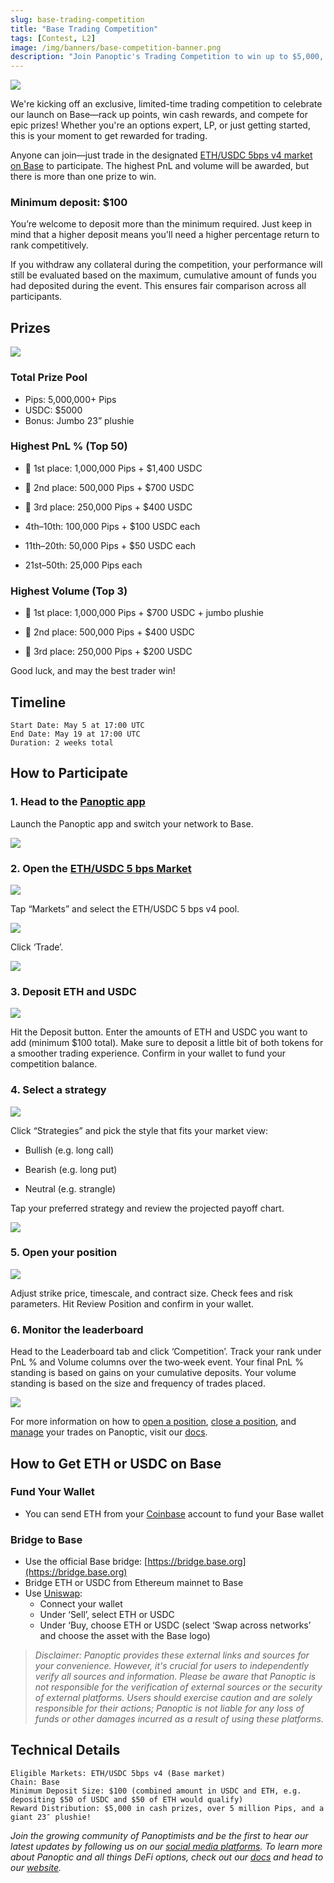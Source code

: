 ```yaml
---
slug: base-trading-competition
title: "Base Trading Competition"
tags: [Contest, L2]
image: /img/banners/base-competition-banner.png
description: "Join Panoptic's Trading Competition to win up to $5,000, a jumbo plushie, and over 5M Pips—trade now on Base!"
---
```



![](./base-competition-banner.png)
  

We're kicking off an exclusive, limited-time trading competition to celebrate our launch on Base—rack up points, win cash rewards, and compete for epic prizes! Whether you're an options expert, LP, or just getting started, this is your moment to get rewarded for trading.


Anyone can join—just trade in the designated [ETH/USDC 5bps v4 market on Base](https://app.panoptic.xyz/markets/base/0x36a3088b94f73853a3964a0352b47605c6354f27) to participate. The highest PnL and volume will be awarded, but there is more than one prize to win.

### Minimum deposit: $100
You’re welcome to deposit more than the minimum required. Just keep in mind that a higher deposit means you'll need a higher percentage return to rank competitively.


  

If you withdraw any collateral during the competition, your performance will still be evaluated based on the maximum, cumulative amount of funds you had deposited during the event. This ensures fair comparison across all participants.

## Prizes

![](./1.png)

### Total Prize Pool

-   Pips: 5,000,000+ Pips
-   USDC: $5000
-   Bonus: Jumbo 23” plushie
    

### Highest PnL % (Top 50)

-   🥇 1st place: 1,000,000 Pips + $1,400 USDC
    
-   🥈 2nd place: 500,000 Pips + $700 USDC
    
-   🥉 3rd place: 250,000 Pips + $400 USDC
    
-   4th–10th: 100,000 Pips + $100 USDC each
    
-   11th–20th: 50,000 Pips + $50 USDC each
    
-   21st–50th: 25,000 Pips each  
      
    

### Highest Volume (Top 3)

-   🥇 1st place: 1,000,000 Pips + $700 USDC + jumbo plushie
    
-   🥈 2nd place: 500,000 Pips + $400 USDC
    
-   🥉 3rd place: 250,000 Pips + $200 USDC
    

Good luck, and may the best trader win!

## Timeline

    Start Date: May 5 at 17:00 UTC
    End Date: May 19 at 17:00 UTC
    Duration: 2 weeks total

## How to Participate

### 1. Head to the [Panoptic app](https://app.panoptic.xyz/)

  

Launch the Panoptic app and switch your network to Base.

![](./2.png)

  

### 2. Open the [ETH/USDC 5 bps Market](https://app.panoptic.xyz/markets/base/0x36a3088b94f73853a3964a0352b47605c6354f27)

![](./3.png)

  

Tap “Markets” and select the ETH/USDC 5 bps v4 pool.

![](./4.png)
  

Click ‘Trade’.

  

![](./5.png)
  

### 3. Deposit ETH and USDC

![](./6.png)

Hit the Deposit button. Enter the amounts of ETH and USDC you want to add (minimum $100 total). Make sure to deposit a little bit of both tokens for a smoother trading experience. Confirm in your wallet to fund your competition balance.

  

### 4. Select a strategy

![](./7.png)

Click “Strategies” and pick the style that fits your market view:

-   Bullish (e.g. long call)
    
-   Bearish (e.g. long put)
    
-   Neutral (e.g. strangle)
    

Tap your preferred strategy and review the projected payoff chart.

![](./8.gif)

  

### 5. Open your position

  

![](./9.png)


Adjust strike price, timescale, and contract size. Check fees and risk parameters. Hit Review Position and confirm in your wallet.

  

### 6. Monitor the leaderboard

  

Head to the Leaderboard tab and click ‘Competition’. Track your rank under PnL % and Volume columns over the two‑week event. Your final PnL % standing is based on gains on your cumulative deposits. Your volume standing is based on the size and frequency of trades placed.

  

![](./10.png)

For more information on how to [open a position](https://panoptic.xyz/docs/product/opening-a-position), [close a position](https://panoptic.xyz/docs/product/closing-a-position), and [manage](https://panoptic.xyz/docs/product/position-management) your trades on Panoptic, visit our [docs](https://panoptic.xyz/docs/intro).

## How to Get ETH or USDC on Base

### Fund Your Wallet

-   You can send ETH from your [Coinbase](https://exchange.coinbase.com/assets) account to fund your Base wallet
    

### Bridge to Base

-   Use the official Base bridge: [https://bridge.base.org](https://bridge.base.org)
-   Bridge ETH or USDC from Ethereum mainnet to Base
-   Use [Uniswap](https://app.uniswap.org/):
    -   Connect your wallet 
    -   Under ‘Sell’, select ETH or USDC
    -   Under ‘Buy, choose ETH or USDC (select ‘Swap across networks’ and choose the asset with the Base logo)
    

>_Disclaimer: Panoptic provides these external links and sources for your convenience. However, it's crucial for users to independently verify all sources and information. Please be aware that Panoptic is not responsible for the verification of external sources or the security of external platforms. Users should exercise caution and are solely responsible for their actions; Panoptic is not liable for any loss of funds or other damages incurred as a result of using these platforms._

## Technical Details

    Eligible Markets: ETH/USDC 5bps v4 (Base market)
    Chain: Base
    Minimum Deposit Size: $100 (combined amount in USDC and ETH, e.g. depositing $50 of USDC and $50 of ETH would qualify)
    Reward Distribution: $5,000 in cash prizes, over 5 million Pips, and a giant 23″ plushie!

  
_Join the growing community of Panoptimists and be the first to hear our latest updates by following us on our [social media platforms](https://links.panoptic.xyz/all). To learn more about Panoptic and all things DeFi options, check out our [docs](https://panoptic.xyz/docs/intro) and head to our [website](https://panoptic.xyz/)._